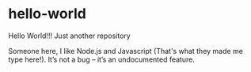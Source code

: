 # hello-world

Hello World!!! Just another repository

Someone here, I like Node.js and Javascript (That's what they made me type here!).
It’s not a bug – it’s an undocumented feature.
